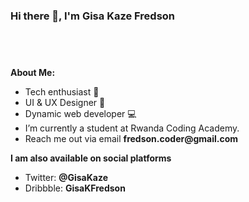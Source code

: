 <!-- Your title -->
### Hi there 👋, I'm Gisa Kaze Fredson
<!-- Your badges
You can use the website to generate badges: https://shields.io/
-->
<!--
[![Portfolio](https://img.shields.io/badge/-Portfolio-red?style=flat&logo=appveyor&logoColor=white)](https://zachayers.io)
[![Github](https://img.shields.io/badge/-Github-000?style=flat&logo=Github&logoColor=white)](https://github.com/zjayers)
[![Linkedin](https://img.shields.io/badge/-LinkedIn-blue?style=flat&logo=Linkedin&logoColor=white)](https://www.linkedin.com/in/zjayers/)
-->
&nbsp;
---

<!-- Talking about you -->
**About Me:**

- Tech enthusiast 💯
- UI & UX Designer 🔖
- Dynamic web developer 💻
- I’m currently a student at Rwanda Coding Academy.
- Reach me out via email __fredson.coder@gmail.com__

**I am also available on social platforms**

- Twitter: __@GisaKaze__
- Dribbble: __GisaKFredson__

